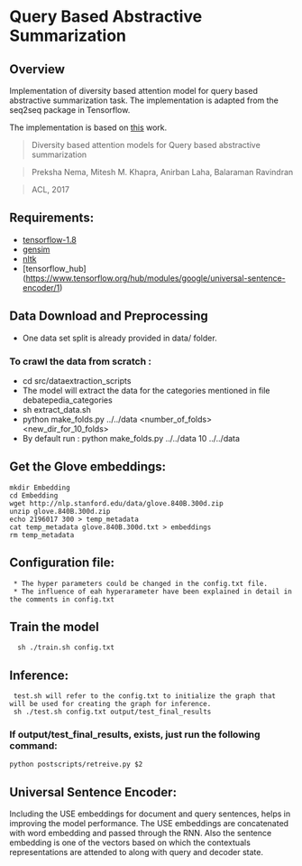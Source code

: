 # Query Based Abstractive Summarization
## Overview 
Implementation of diversity based attention model for query based abstractive summarization task. The implementation is adapted from the seq2seq package in Tensorflow.

The implementation is based on [this](https://arxiv.org/abs/1704.08300) work.
> Diversity based attention models for Query based abstractive summarization

> Preksha Nema, Mitesh M. Khapra, Anirban Laha, Balaraman Ravindran

> ACL, 2017

## Requirements:
* [tensorflow-1.8](https://www.tensorflow.org/versions/r1.8/)
* [gensim](https://pypi.python.org/pypi/gensim)
* [nltk](http://www.nltk.org/install.html)
* [tensorflow_hub] (https://www.tensorflow.org/hub/modules/google/universal-sentence-encoder/1)

## Data Download and Preprocessing
* One data set split is already provided in data/ folder. 

### To crawl the data from scratch :
* cd src/dataextraction_scripts
* The model will extract the data for the categories mentioned in file debatepedia_categories
* sh extract_data.sh
* python make_folds.py ../../data <number_of_folds> <new_dir_for_10_folds> 
* By default run : python make_folds.py ../../data 10 ../../data
    


## Get the Glove embeddings:
    mkdir Embedding
    cd Embedding
    wget http://nlp.stanford.edu/data/glove.840B.300d.zip
    unzip glove.840B.300d.zip
    echo 2196017 300 > temp_metadata
    cat temp_metadata glove.840B.300d.txt > embeddings
    rm temp_metadata
    
 ## Configuration file:
     * The hyper parameters could be changed in the config.txt file.
     * The influence of eah hyperarameter have been explained in detail in the comments in config.txt
 ## Train the model
      sh ./train.sh config.txt
      
 ## Inference:
     test.sh will refer to the config.txt to initialize the graph that will be used for creating the graph for inference.
     sh ./test.sh config.txt output/test_final_results
 
 ### If output/test_final_results, exists, just run the following command:
    python postscripts/retreive.py $2

## Universal Sentence Encoder:
Including the USE embeddings for document and query sentences, helps in improving the model performance. 
The USE embeddings are concatenated with word embedding and passed through the RNN. Also the sentence embedding is one 
of the vectors based on which the contextuals representations are attended to along with query and decoder state.


